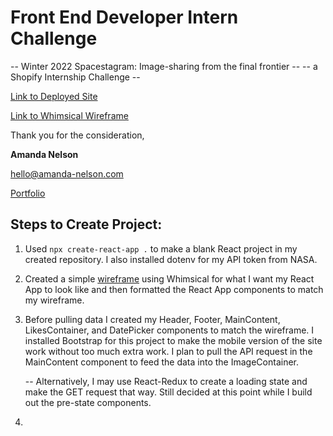 # Front End Developer Intern Challenge

-- Winter 2022 Spacestagram: Image-sharing from the final frontier --
-- a Shopify Internship Challenge --

[Link to Deployed Site](https://nasa-potd-self.vercel.app/)

[Link to Whimsical Wireframe](https://whimsical.com/nasa-spacestagram-3zU7YRjbffYjxEz7qKokuE)

Thank you for the consideration,

**Amanda Nelson**

[hello@amanda-nelson.com](mailto:hello@amanda-nelson.com)

[Portfolio](http://amanda-nelson.com)

## Steps to Create Project:

1. Used `npx create-react-app .` to make a blank React project in my created repository. I also installed dotenv for my API token from NASA.

2. Created a simple [wireframe](https://whimsical.com/nasa-spacestagram-3zU7YRjbffYjxEz7qKokuE) using Whimsical for what I want my React App to look like and then formatted the React App components to match my wireframe.

3. Before pulling data I created my Header, Footer, MainContent, LikesContainer, and DatePicker components to match the wireframe. I installed Bootstrap for this project to make the mobile version of the site work without too much extra work. I plan to pull the API request in the MainContent component to feed the data into the ImageContainer.

   -- Alternatively, I may use React-Redux to create a loading state and make the GET request that way. Still decided at this point while I build out the pre-state components.

4.
